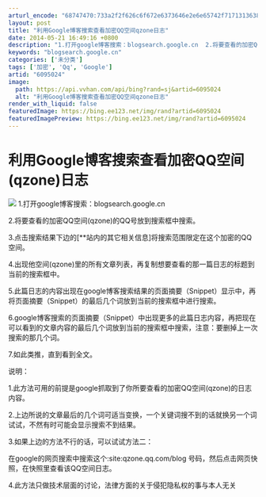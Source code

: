 ```yaml
---
arturl_encode: "68747470:733a2f2f626c6f672e6373646e2e6e65742f71713136383731:302f61727469636c652f64657461696c732f36303935303234"
layout: post
title: "利用Google博客搜索查看加密QQ空间qzone日志"
date: 2014-05-21 16:49:16 +0800
description: "1.打开google博客搜索：blogsearch.google.cn  2.将要查看的加密QQ空间"
keywords: "blogsearch.google.cn"
categories: ['未分类']
tags: ['加密', 'Qq', 'Google']
artid: "6095024"
image:
  path: https://api.vvhan.com/api/bing?rand=sj&artid=6095024
  alt: "利用Google博客搜索查看加密QQ空间qzone日志"
render_with_liquid: false
featuredImage: https://bing.ee123.net/img/rand?artid=6095024
featuredImagePreview: https://bing.ee123.net/img/rand?artid=6095024
---
```


# 利用Google博客搜索查看加密QQ空间(qzone)日志

![](http://hi.csdn.net/attachment/201012/23/0_1293104831FrHV.gif)
1.打开google博客搜索：blogsearch.google.cn

2.将要查看的加密QQ空间(qzone)的QQ号放到搜索框中搜索。

3.点击搜索结果下边的[\*\*站内的其它相关信息]将搜索范围限定在这个加密的QQ空间。

4.出现他空间(qzone)里的所有文章列表，再复制想要查看的那一篇日志的标题到当前的搜索框中。

5.此篇日志的内容出现在google博客搜索结果的页面摘要（Snippet）显示中，再将页面摘要（Snippet）的最后几个词放到当前的搜索框中进行搜索。

6.google博客搜索的页面摘要（Snippet）中出现更多的此篇日志内容，再把现在可以看到的文章内容的最后几个词放到当前的搜索框中搜索，注意：要删掉上一次搜索的那几个词。

7.如此类推，直到看到全文。

说明：

1.此方法可用的前提是google抓取到了你所要查看的加密QQ空间(qzone)的日志内容。

2.上边所说的文章最后的几个词可适当变换，一个关键词搜不到的话就换另一个词试试，不然有时可能会显示搜索不到结果。

3.如果上边的方法不行的话，可以试试方法二：

在google的网页搜索中搜索这个:site:qzone.qq.com/blog 号码，然后点击网页快照，在快照里查看该QQ空间日志。

4.此方法只做技术层面的讨论，法律方面的关于侵犯隐私权的事与本人无关